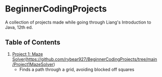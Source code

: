 # BeginnerCodingProjects

A collection of projects made while going through Liang's Introduction to Java, 12th ed.

## Table of Contents
1. [Project 1: Maze Solver](#project-1-maze-solver)(https://github.com/rybear927/BeginnerCodingProjects/tree/main/Project1MazeSolver)
   - Finds a path through a grid, avoiding blocked off squares
